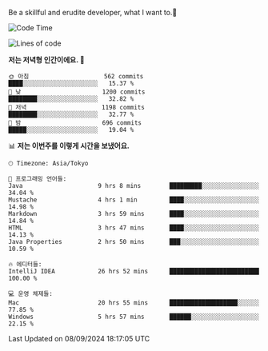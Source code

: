 Be a skillful and erudite developer, what I want to.👶

<!--START_SECTION:waka-->
![Code Time](http://img.shields.io/badge/Code%20Time-1%2C249%20hrs%201%20min-blue)

![Lines of code](https://img.shields.io/badge/%EC%A0%80%EB%8A%94%20%EC%97%AC%ED%83%9C%EA%B9%8C%EC%A7%80%20-2.7%20million%20%EC%A4%84%EC%9D%98%20%EC%BD%94%EB%93%9C%EB%A5%BC%20%EC%9E%91%EC%84%B1%ED%96%88%EC%96%B4%EC%9A%94.-blue)

**저는 저녁형 인간이에요. 🦉** 

```text
🌞 아침                     562 commits         ████░░░░░░░░░░░░░░░░░░░░░   15.37 % 
🌆 낮　                     1200 commits        ████████░░░░░░░░░░░░░░░░░   32.82 % 
🌃 저녁                     1198 commits        ████████░░░░░░░░░░░░░░░░░   32.77 % 
🌙 밤　                     696 commits         █████░░░░░░░░░░░░░░░░░░░░   19.04 % 
```


📊 **저는 이번주를 이렇게 시간을 보냈어요.** 

```text
🕑︎ Timezone: Asia/Tokyo

💬 프로그래밍 언어들: 
Java                     9 hrs 8 mins        █████████░░░░░░░░░░░░░░░░   34.04 % 
Mustache                 4 hrs 1 min         ████░░░░░░░░░░░░░░░░░░░░░   14.98 % 
Markdown                 3 hrs 59 mins       ████░░░░░░░░░░░░░░░░░░░░░   14.84 % 
HTML                     3 hrs 47 mins       ████░░░░░░░░░░░░░░░░░░░░░   14.13 % 
Java Properties          2 hrs 50 mins       ███░░░░░░░░░░░░░░░░░░░░░░   10.59 % 

🔥 에디터들: 
IntelliJ IDEA            26 hrs 52 mins      █████████████████████████   100.00 % 

💻 운영 체제들: 
Mac                      20 hrs 55 mins      ███████████████████░░░░░░   77.85 % 
Windows                  5 hrs 57 mins       ██████░░░░░░░░░░░░░░░░░░░   22.15 % 
```


 Last Updated on 08/09/2024 18:17:05 UTC
<!--END_SECTION:waka-->
